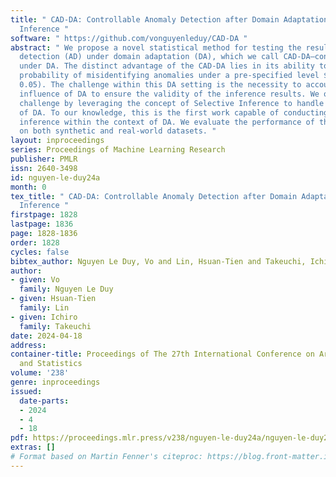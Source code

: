 ```yaml
---
title: " CAD-DA: Controllable Anomaly Detection after Domain Adaptation by Statistical
  Inference "
software: " https://github.com/vonguyenleduy/CAD-DA "
abstract: " We propose a novel statistical method for testing the results of anomaly
  detection (AD) under domain adaptation (DA), which we call CAD-DA—controllable AD
  under DA. The distinct advantage of the CAD-DA lies in its ability to control the
  probability of misidentifying anomalies under a pre-specified level $\\alpha$ (e.g.,
  0.05). The challenge within this DA setting is the necessity to account for the
  influence of DA to ensure the validity of the inference results. We overcome the
  challenge by leveraging the concept of Selective Inference to handle the impact
  of DA. To our knowledge, this is the first work capable of conducting a valid statistical
  inference within the context of DA. We evaluate the performance of the CAD-DA method
  on both synthetic and real-world datasets. "
layout: inproceedings
series: Proceedings of Machine Learning Research
publisher: PMLR
issn: 2640-3498
id: nguyen-le-duy24a
month: 0
tex_title: " CAD-DA: Controllable Anomaly Detection after Domain Adaptation by Statistical
  Inference "
firstpage: 1828
lastpage: 1836
page: 1828-1836
order: 1828
cycles: false
bibtex_author: Nguyen Le Duy, Vo and Lin, Hsuan-Tien and Takeuchi, Ichiro
author:
- given: Vo
  family: Nguyen Le Duy
- given: Hsuan-Tien
  family: Lin
- given: Ichiro
  family: Takeuchi
date: 2024-04-18
address:
container-title: Proceedings of The 27th International Conference on Artificial Intelligence
  and Statistics
volume: '238'
genre: inproceedings
issued:
  date-parts:
  - 2024
  - 4
  - 18
pdf: https://proceedings.mlr.press/v238/nguyen-le-duy24a/nguyen-le-duy24a.pdf
extras: []
# Format based on Martin Fenner's citeproc: https://blog.front-matter.io/posts/citeproc-yaml-for-bibliographies/
---
```

